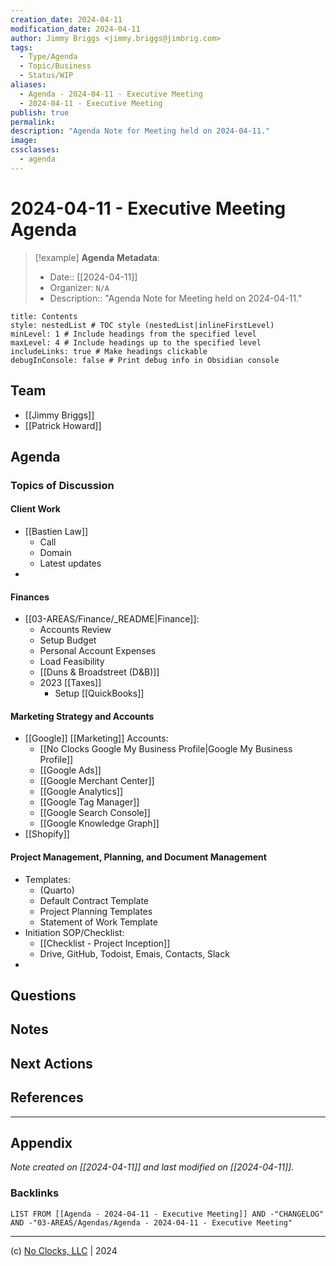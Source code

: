 ```yaml
---
creation_date: 2024-04-11
modification_date: 2024-04-11
author: Jimmy Briggs <jimmy.briggs@jimbrig.com>
tags:
  - Type/Agenda
  - Topic/Business
  - Status/WIP
aliases:
  - Agenda - 2024-04-11 - Executive Meeting
  - 2024-04-11 - Executive Meeting
publish: true
permalink:
description: "Agenda Note for Meeting held on 2024-04-11."
image:
cssclasses:
  - agenda
---
```


# 2024-04-11 - Executive Meeting Agenda 

> [!example] **Agenda Metadata**:
> - Date:: [[2024-04-11]]
> - Organizer: `N/A`
> - Description:: "Agenda Note for Meeting held on 2024-04-11."

```table-of-contents
title: Contents 
style: nestedList # TOC style (nestedList|inlineFirstLevel)
minLevel: 1 # Include headings from the specified level
maxLevel: 4 # Include headings up to the specified level
includeLinks: true # Make headings clickable
debugInConsole: false # Print debug info in Obsidian console
```

## Team

- [[Jimmy Briggs]]
- [[Patrick Howard]]

## Agenda

### Topics of Discussion

#### Client Work

- [[Bastien Law]]
	- Call
	- Domain
	- Latest updates
- 

#### Finances

- [[03-AREAS/Finance/_README|Finance]]:
	- Accounts Review
	- Setup Budget
	- Personal Account Expenses
	- Load Feasibility
	- [[Duns & Broadstreet (D&B)]]
	- 2023 [[Taxes]]
		- Setup [[QuickBooks]]

#### Marketing Strategy and Accounts 

- [[Google]] [[Marketing]] Accounts:
	- [[No Clocks Google My Business Profile|Google My Business Profile]]
	- [[Google Ads]]
	- [[Google Merchant Center]]
	- [[Google Analytics]]
	- [[Google Tag Manager]]
	- [[Google Search Console]]
	- [[Google Knowledge Graph]]
- [[Shopify]]

#### Project Management, Planning, and Document Management

- Templates:
	- (Quarto)
	- Default Contract Template
	- Project Planning Templates
	- Statement of Work Template
- Initiation SOP/Checklist:
	- [[Checklist - Project Inception]]
	- Drive, GitHub, Todoist, Emais, Contacts, Slack
- 
 

## Questions


## Notes


## Next Actions


## References

***

## Appendix

*Note created on [[2024-04-11]] and last modified on [[2024-04-11]].*

### Backlinks

```dataview
LIST FROM [[Agenda - 2024-04-11 - Executive Meeting]] AND -"CHANGELOG" AND -"03-AREAS/Agendas/Agenda - 2024-04-11 - Executive Meeting"
```

***

(c) [No Clocks, LLC](https://github.com/noclocks) | 2024